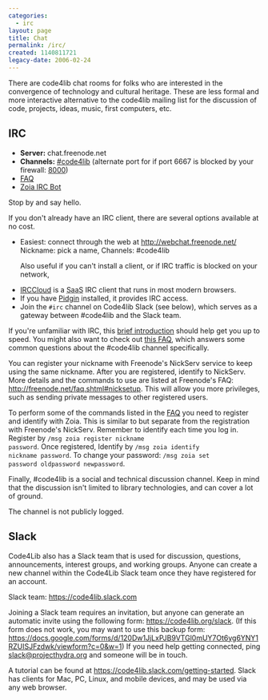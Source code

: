 ```yaml
---
categories:
  - irc
layout: page
title: Chat
permalink: /irc/
created: 1140811721
legacy-date: 2006-02-24
---
```

There are code4lib chat rooms for folks who are interested in the convergence of technology and cultural heritage. These are less formal and more interactive alternative to the code4lib mailing list for the discussion of code, projects, ideas, music, first computers, etc.

<h2>IRC</h2>
<ul>
<li><strong>Server:</strong> chat.freenode.net</li>
<li><strong>Channels:</strong> <a href="irc://irc.freenode.net/code4lib">#code4lib</a> (alternate port for if port 6667 is blocked by your firewall: <a href="irc://irc.freenode.net:8000/code4lib">8000</a>)</li>
<li><a href="http://code4lib.org/irc/faq">FAQ</a></li>
<li><a href="http://wiki.code4lib.org/index.php/Zoia_or_the_Code4Lib_IRC_bot">Zoia IRC Bot</a></li>
</ul>

Stop by and say hello.

If you don't already have an IRC client, there are several options available at no cost.
<ul>
<li>Easiest: connect through the web at 
<a href="http://webchat.freenode.net/">http://webchat.freenode.net/</a> Nickname: pick a name, Channels: #code4lib


Also useful if you can't install a client, or if IRC traffic is blocked on your network, 
</li> 
<li><a href="http://irccloud.com/">IRCCloud</a> is a <abbr title="software as a service">SaaS</abbr> IRC client that runs in most modern browsers.</li>
<li>
  If you have <a href="http://pidgin.im/">Pidgin</a> installed, it provides IRC access.
</li>
<li>Join the <code>#irc</code> channel on Code4lib Slack (see below), which serves as a gateway between #code4lib and the Slack team.</li>

</ul>

If you're unfamiliar with IRC, this <a href="http://www.irchelp.org/irchelp/new2irc.html#detail">brief introduction</a> should help get you up to speed. You might also want to check out <a href="http://code4lib.org/irc/faq">this FAQ</a>, which answers some common questions about the #code4lib channel specifically.

You can register your nickname with Freenode's NickServ service to keep using the same nickname. After you are registered, identify to NickServ. More details and the commands to use are listed at Freenode's FAQ: <a href="http://freenode.net/faq.shtml#nicksetup">http://freenode.net/faq.shtml#nicksetup</a>. This will allow you more  privileges, such as sending private messages to other registered users.

To perform some of the commands listed in the <a href="http://code4lib.org/irc/faq">FAQ</a> you need to register and identify with Zoia. This is similar to but separate from the registration with Freenode's NickServ. Remember to identify each time you log in. Register by <code>/msg zoia register nickname password</code>. Once registered, Identify by <code>/msg zoia identify nickname password</code>.  To change your password: <code>/msg zoia set password oldpassword newpassword</code>.

Finally, #code4lib is a social and technical discussion channel. Keep in mind that the discussion isn't limited to library technologies, and can cover a lot of ground.

<p>The channel is not publicly logged. </p>

<h2>Slack</h2>

Code4Lib also has a Slack team that is used for discussion, questions, announcements, interest groups, and working groups. Anyone can create a new channel within the Code4Lib Slack team once they have registered for an account.

Slack team: <a href="https://code4lib.slack.com">https://code4lib.slack.com</a>

Joining a Slack team requires an invitation, but anyone can generate an automatic invite using the following form: <a href="https://code4lib.org/slack">https://code4lib.org/slack</a>. (If this form does not work, you may want to use this backup form: <a target="_blank" href="https://docs.google.com/forms/d/120Dw1JjLxPJB9VTGl0mUY7Ot6yg6YNY1RZUISJFzdwk/viewform?c=0&w=1">https://docs.google.com/forms/d/120Dw1JjLxPJB9VTGl0mUY7Ot6yg6YNY1RZUISJFzdwk/viewform?c=0&w=1</a>) If you need help getting connected, ping slack@projecthydra.org and someone will be in touch.

A tutorial can be found at <a href="https://code4lib.slack.com/getting-started">https://code4lib.slack.com/getting-started</a>.  Slack has clients for Mac, PC, Linux, and mobile devices, and may be used via any web browser.

